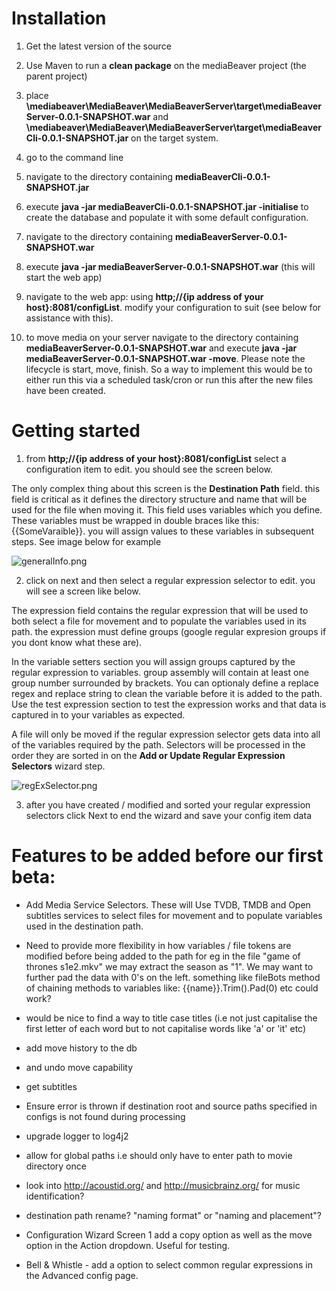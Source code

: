 # Installation

1) Get the latest version of the source

2) Use Maven to run a **clean package** on the mediaBeaver project (the parent project)

3) place **\mediabeaver\MediaBeaver\MediaBeaverServer\target\mediaBeaverServer-0.0.1-SNAPSHOT.war** and **\mediabeaver\MediaBeaver\MediaBeaverServer\target\mediaBeaverCli-0.0.1-SNAPSHOT.jar** 
on the target system. 

4) go to the command line

5) navigate to the directory containing **mediaBeaverCli-0.0.1-SNAPSHOT.jar**

6) execute **java -jar mediaBeaverCli-0.0.1-SNAPSHOT.jar -initialise** to create the database and populate it with some default configuration.

7) navigate to the directory containing **mediaBeaverServer-0.0.1-SNAPSHOT.war**

8) execute **java -jar mediaBeaverServer-0.0.1-SNAPSHOT.war** (this will start the web app)

9) navigate to the web app: using **http;//{ip address of your host}:8081/configList**.  modify your configuration to suit (see below for assistance with this).

10) to move media on your server navigate to the directory containing **mediaBeaverServer-0.0.1-SNAPSHOT.war** and execute **java -jar mediaBeaverServer-0.0.1-SNAPSHOT.war -move**. Please note the lifecycle is start, move, finish. So a way to implement this would be to either run this via a scheduled task/cron or run this after the new files have been created.


# Getting started

1) from **http;//{ip address of your host}:8081/configList** select a configuration item to edit.  you should see the screen below.  

The only complex thing about this screen is the **Destination Path** field.  this field is critical as it defines the directory structure and name that will be used for the file when moving it. This field uses variables which you define. These variables must be wrapped in double braces like this: {{SomeVaraible}}. you will assign values to these variables in subsequent steps. See image below for example

![generalInfo.png](https://bitbucket.org/repo/5MgKjp/images/1991323788-generalInfo.png)

2) click on next and then select a regular expression selector to edit. you will see a screen like below.

The expression field contains the regular expression that will be used to both select a file for movement and to populate the variables used in its path. the expression must define groups (google regular expresion groups if you dont know what these are).

In the variable setters section you will assign groups captured by the regular expression to variables. group assembly will contain at least one group number surrounded by brackets.  You can optionaly define a replace regex and replace string to clean the variable before it is added to the path. Use the test expression section to test the expression works and that data is captured in to your variables as expected.

A file will only be moved if the regular expression selector gets data into all of the variables required by the path. Selectors will be processed in the order they are sorted in on the  **Add or Update Regular Expression Selectors** wizard step.

![regExSelector.png](https://bitbucket.org/repo/5MgKjp/images/1079213183-regExSelector.png)

3) after you have created / modified and sorted your regular expression selectors click Next to end the wizard and save your config item data

# Features to be added before our first beta:

* Add Media Service Selectors.  These will Use TVDB, TMDB and Open subtitles services to select files for movement and to populate variables used in the destination path.

* Need to provide more flexibility in how variables / file tokens are modified before being added to the path for eg in the file "game of thrones s1e2.mkv" we may extract the season as "1".  We may want to further pad the data with 0's on the left. something like fileBots method of chaining methods to variables like: {{name}}.Trim().Pad(0) etc could work?

* would be nice to find a way to title case titles (i.e not just capitalise the first letter of each word but to not capitalise words like 'a' or 'it' etc)

* add move history to the db

* and undo move capability

* get subtitles    

* Ensure error is thrown if destination root and source paths specified in configs is not found during processing  

* upgrade logger to log4j2

* allow for global paths i.e should  only have to enter path to movie directory once 

* look into http://acoustid.org/ and http://musicbrainz.org/ for music identification?

* destination path rename? "naming format" or "naming and placement"?

* Configuration Wizard Screen 1 add a copy option as well as the move option in the Action dropdown. Useful for testing.

* Bell & Whistle - add a option to select common regular expressions in the Advanced config page.